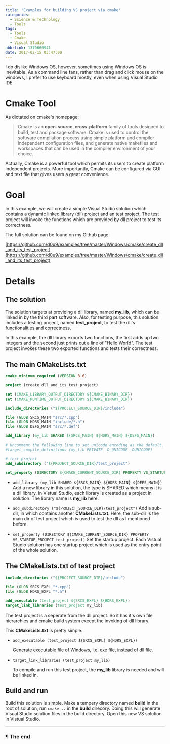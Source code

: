 ```yaml
---
title: 'Examples for building VS project via cmake'
categories:
  - Science & Technology
  - Tools
tags:
  - Tools
  - Cmake
  - Visual Studio
abbrlink: 1370660941
date: 2017-02-15 03:47:00
---
```


I do dislike Windows OS, however, sometimes using Windows OS is inevitable. As a command line fans, rather than drag and click mouse on the windows, I prefer to use keyboard mostly, even when using Visual Studio IDE.

<!-- more -->

# Cmake Tool

As dictated on cmake's homepage:

> Cmake is an __open-source, cross-platform__ family of tools designed to build, test and package software. Cmake is used to control the software compilation process using simple platform and compiler independent configuration files, and generate native makefiles and workspaces that can be used in the compiler environment of your choice.

Actually, Cmake is a powerful tool which permits its users to create platform independent projects. More importantly, Cmake can be configured via GUI and text file that gives users a great convenience.

# Goal

In this example, we will create a simple Visual Studio solution which contains a dynamic linked library (dll) project and an test project. The test project will invoke the functions which are provided by dll project to test its correctness.

The full solution can be found on my Github page:

[https://github.com/d0u9/examples/tree/master/Windows/cmake/create_dll_and_its_test_project](https://github.com/d0u9/examples/tree/master/Windows/cmake/create_dll_and_its_test_project)

# Details

## The solution

The solution targets at providing a dll library, named **my_lib**, which can be linked in by the third part software. Also, for testing purpose, this solution includes a testing project, named **test_project**, to test the dll's functionalities and correctness.

In this example, the dll library exports two functions, the first adds up two integers and the second just prints out a line of "Hello World". The test project invokes these two exported functions and tests their correctness.

## The main CMakeLists.txt

```cmake
cmake_minimum_required (VERSION 3.6)

project (create_dll_and_its_test_project)

set (CMAKE_LIBRARY_OUTPUT_DIRECTORY ${CMAKE_BINARY_DIR})
set (CMAKE_RUNTIME_OUTPUT_DIRECTORY ${CMAKE_BINARY_DIR})

include_directories ("${PROJECT_SOURCE_DIR}/include")

file (GLOB SRCS_MAIN "src/*.cpp")
file (GLOB HDRS_MAIN "include/*.h")
file (GLOB DEFS_MAIN "src/*.def")

add_library (my_lib SHARED ${SRCS_MAIN} ${HDRS_MAIN} ${DEFS_MAIN})

# Uncomment the following line to set unicode encoding as the default.
#target_compile_definitions (my_lib PRIVATE -D_UNICODE -DUNICODE)

# test_project
add_subdirectory ("${PROJECT_SOURCE_DIR}/test_project")

set_property (DIRECTORY ${CMAKE_CURRENT_SOURCE_DIR} PROPERTY VS_STARTUP_PROJECT test_project)
```

- `add_library (my_lib SHARED ${SRCS_MAIN} ${HDRS_MAIN} ${DEFS_MAIN})`
   Add a new library in this solution, the type is SHARED which means it is a dll library. In Vistual Studio, each library is created as a project in solution. The library name is **my_lib** here.

- `add_subdirectory ("${PROJECT_SOURCE_DIR}/test_project")`
   Add a sub-dir, in which contains another **CMakeLists.txt**. Here, the sub-dir is the main dir of test project which is used to test the dll as I mentioned before.

- `set_property (DIRECTORY ${CMAKE_CURRENT_SOURCE_DIR} PROPERTY VS_STARTUP_PROJECT test_project)`
   Set the startup project. Each Vistual Studio solution has one startup project which is used as the entry point of the whole solution.

## The CMakeLists.txt of test project

```cmake
include_directories ("${PROJECT_SOURCE_DIR}/include")

file (GLOB SRCS_EXPL "*.cpp")
file (GLOB HDRS_EXPL "*.h")

add_executable (test_project ${SRCS_EXPL} ${HDRS_EXPL})
target_link_libraries (test_project my_lib)
```

The test project is a seperate from the dll project. So it has it's own file hierarchies and cmake build system except the invoking of dll library.

This **CMakeLists.txt** is pretty simple.

- `add_executable (test_project ${SRCS_EXPL} ${HDRS_EXPL})`

   Generate executable file of Windows, i.e. exe file, instead of dll file.

- `target_link_libraries (test_project my_lib)`

   To compile and run this test project, the **my_lib** library is needed and will be linked in.

## Build and run

Build this solution is simple. Make a tempery directory named **build** in the root of solution, run `cmake ..` in the **build** direcory. Doing this will generate Visual Studio solution files in the build directory. Open this new VS solution in Vistual Studio.

---

### ¶ The end
